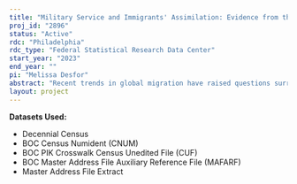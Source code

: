 ```yaml
---
title: "Military Service and Immigrants' Assimilation: Evidence from the Vietnam Draft Lotteries"
proj_id: "2896"
status: "Active"
rdc: "Philadelphia"
rdc_type: "Federal Statistical Research Data Center"
start_year: "2023"
end_year: ""
pi: "Melissa Desfor"
abstract: "Recent trends in global migration have raised questions surrounding immigrants' national identification and assimilation into the American mainstream. What explains variation in immigrants' integration choices? Although seminal theories in political science argue that military service is a critical driver of assimilation, some scholars have challenged the empirical basis and theoretical logic underpinning this relationship. A major obstacle bedeviling the study of military service and integration is self-selection: immigrants who are better assimilated may be more likely to join the military in the first place. We address the selection problem by examining the effects of military conscription during the Vietnam War using an instrumental variables approach. Conscription during the crucial years 1970-1972 was decided on the basis of national draft lotteries, which assigned draft numbers based on an individual's date of birth. We use the draft lottery to instrument for military service and estimate the causal effect of service on a range of integration outcomes using granular data from the decennial censuses. Our study thus contributes novel evidence to key debates on the implications of military service for assimilation and national identification, while also highlighting a potential role for public policy to encourage immigrant incorporation via national service."
layout: project
---
```


**Datasets Used:**

  - Decennial Census 
  - BOC Census Numident (CNUM) 
  - BOC PIK Crosswalk Census Unedited File (CUF) 
  - BOC Master Address File Auxiliary Reference File (MAFARF) 
  - Master Address File Extract 

